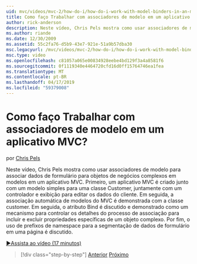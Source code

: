 ```yaml
---
uid: mvc/videos/mvc-2/how-do-i/how-do-i-work-with-model-binders-in-an-mvc-application
title: Como faço Trabalhar com associadores de modelo em um aplicativo MVC? | Microsoft Docs
author: rick-anderson
description: Neste vídeo, Chris Pels mostra como usar associadores de modelo para associar dados de formulário para objetos de negócios complexos em modelos em um aplicativo MVC. Primeiro, um applicat MVC...
ms.author: riande
ms.date: 12/30/2009
ms.assetid: 55c2fa76-d5b9-43e7-921e-51a9b57dba30
msc.legacyurl: /mvc/videos/mvc-2/how-do-i/how-do-i-work-with-model-binders-in-an-mvc-application
msc.type: video
ms.openlocfilehash: c81057a065e00834928eebe4bd129f3a4a8581f6
ms.sourcegitcommit: 0f1119340e4464720cfd16d0ff15764746ea1fea
ms.translationtype: MT
ms.contentlocale: pt-BR
ms.lasthandoff: 04/17/2019
ms.locfileid: "59379008"
---
```

# <a name="how-do-i-work-with-model-binders-in-an-mvc-application"></a>Como faço Trabalhar com associadores de modelo em um aplicativo MVC?

por [Chris Pels](https://twitter.com/chrispels)

Neste vídeo, Chris Pels mostra como usar associadores de modelo para associar dados de formulário para objetos de negócios complexos em modelos em um aplicativo MVC. Primeiro, um aplicativo MVC é criado junto com um modelo simples para uma classe Customer, juntamente com um controlador e exibição para editar os dados do cliente. Em seguida, a associação automática de modelos do MVC é demonstrada com a classe customer. Em seguida, o atributo Bind é discutido e demonstrado como um mecanismo para controlar os detalhes do processo de associação para incluir e excluir propriedades específicas de um objeto complexo. Por fim, o uso de prefixos de namespace para a segmentação de dados de formulário em uma página é discutido.

[&#9654;Assista ao vídeo (17 minutos)](https://channel9.msdn.com/Blogs/ASP-NET-Site-Videos/how-do-i-work-with-model-binders-in-an-mvc-application)

> [!div class="step-by-step"]
> [Anterior](how-do-i-create-a-custom-html-helper-for-an-mvc-application.md)
> [Próximo](how-do-i-use-httpverbs-attributes-in-an-mvc-application.md)
